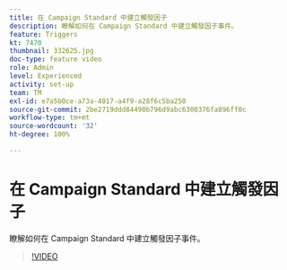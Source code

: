 ```yaml
---
title: 在 Campaign Standard 中建立觸發因子
description: 瞭解如何在 Campaign Standard 中建立觸發因子事件。
feature: Triggers
kt: 7470
thumbnail: 332625.jpg
doc-type: feature video
role: Admin
level: Experienced
activity: set-up
team: TM
exl-id: e7a5b0ce-a73a-4017-a4f9-a28f6c5ba250
source-git-commit: 2be2719ddd84490b796d9abc6300376fa896ff0c
workflow-type: tm+mt
source-wordcount: '32'
ht-degree: 100%

---
```


# 在 Campaign Standard 中建立觸發因子

瞭解如何在 Campaign Standard 中建立觸發因子事件。

>[!VIDEO](https://video.tv.adobe.com/v/332625?quality=12)
